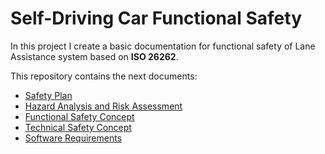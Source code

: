 # Self-Driving Car Functional Safety

In this project I create a basic documentation for functional safety of Lane Assistance system based on **ISO 26262**.

This repository contains the next documents:

- [Safety Plan](https://github.com/guetteman/CarND-Functional-Safety/blob/master/01_SafetyPlan_LaneAssistance.pdf)
- [Hazard Analysis and Risk Assessment](https://github.com/guetteman/CarND-Functional-Safety/blob/master/02_HazardAnalysisAndRiskAssessment.pdf)
- [Functional Safety Concept](https://github.com/guetteman/CarND-Functional-Safety/blob/master/03_FunctionalSafetyConcept_LaneAssistance.pdf)
- [Technical Safety Concept](https://github.com/guetteman/CarND-Functional-Safety/blob/master/04_TechnicalSafetyConcept_LaneAssistance.pdf)
- [Software Requirements](https://github.com/guetteman/CarND-Functional-Safety/blob/master/05_SoftwareRequirementsAndArchitecture_LaneAssistance.pdf)

